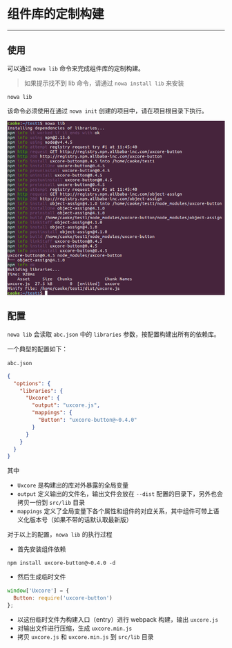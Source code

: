 # 组件库的定制构建

---

## 使用

可以通过 `nowa lib` 命令来完成组件库的定制构建。

> 如果提示找不到 lib 命令，请通过 `nowa install lib` 来安装

```shell
nowa lib
```

该命令必须使用在通过 `nowa init` 创建的项目中，请在项目根目录下执行。

![](screenshot-lib-use.png)

## 配置

`nowa lib` 会读取 `abc.json` 中的 `libraries` 参数，按配置构建出所有的依赖库。

一个典型的配置如下：

`abc.json`
```json
{
  "options": {
    "libraries": {
      "Uxcore": {
        "output": "uxcore.js",
        "mappings": {
          "Button": "uxcore-button@~0.4.0"
        }
      }
    }
  }
}
```

其中
- `Uxcore` 是构建出的库对外暴露的全局变量
- `output` 定义输出的文件名，输出文件会放在 `--dist` 配置的目录下，另外也会拷贝一份到 `src/lib` 目录
- `mappings` 定义了全局变量下各个属性和组件的对应关系，其中组件可带上语义化版本号（如果不带的话默认取最新版）

对于以上的配置，`nowa lib` 的执行过程
- 首先安装组件依赖

```shell
npm install uxcore-button@~0.4.0 -d
```

- 然后生成临时文件

```js
window['Uxcore'] = {
  Button: require('uxcore-button')
};
```

- 以这份临时文件为构建入口（entry）进行 webpack 构建，输出 `uxcore.js`
- 对输出文件进行压缩，生成 `uxcore.min.js`
- 拷贝 `uxcore.js` 和 `uxcore.min.js` 到 `src/lib` 目录
